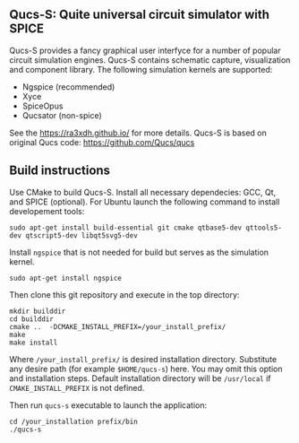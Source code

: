 ## Qucs-S: Quite universal circuit simulator with SPICE

Qucs-S provides a fancy graphical user interfyce for a number of popular circuit simulation 
engines. Qucs-S contains schematic capture, visualization and component library. The following
simulation kernels are supported:

* Ngspice (recommended)
* Xyce 
* SpiceOpus
* Qucsator (non-spice)


See the https://ra3xdh.github.io/ for more details. Qucs-S is based
on original Qucs code: https://github.com/Qucs/qucs

## Build instructions

Use CMake to build Qucs-S. Install all necessary dependecies: GCC, Qt, and SPICE
(optional). For Ubuntu launch the following command to install developement tools:

~~~
sudo apt-get install build-essential git cmake qtbase5-dev qttools5-dev qtscript5-dev libqt5svg5-dev
~~~

Install `ngspice` that is not needed for build but serves as the simulation kernel.

~~~
sudo apt-get install ngspice
~~~

Then clone this git repository and execute in the top directory:

~~~
mkdir builddir
cd builddir
cmake ..  -DCMAKE_INSTALL_PREFIX=/your_install_prefix/
make
make install
~~~

Where `/your_install_prefix/` is desired installation directory. Substitute any
desire path (for example `$HOME/qucs-s`) here. You may omit this option and 
installation steps. Default installation directory will be `/usr/local` if 
`CMAKE_INSTALL_PREFIX` is not defined.

Then run `qucs-s` executable to launch the application:
~~~
cd /your_installation prefix/bin
./qucs-s
~~~


